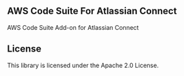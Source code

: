 ## AWS Code Suite For Atlassian Connect

AWS Code Suite Add-on for Atlassian Connect

## License

This library is licensed under the Apache 2.0 License. 
